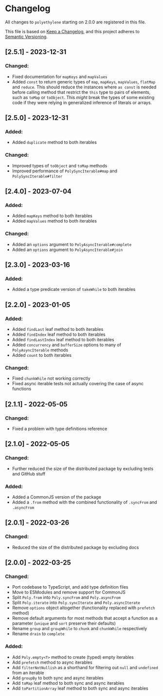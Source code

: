 # Changelog

All changes to `polyethylene` starting on 2.0.0 are registered in this file.

This file is based on [Keep a Changelog](https://keepachangelog.com/en/1.0.0/),
and this project adheres to [Semantic Versioning](https://semver.org/spec/v2.0.0.html).


## [2.5.1] - 2023-12-31

### Changed:
  - Fixed documentation for `mapKeys` and `mapValues`
  - Added `const` to return generic types of `map`, `mapKeys`, `mapValues`, `flatMap` and `reduce`.
    This should reduce the instances where `as const` is needed before calling method that restrict the `this` type to
    pairs of elements, such as `toMap` or `toObject`.  This *might* break the types of some existing code if they were
    relying in generalized inference of literals or arrays.


## [2.5.0] - 2023-12-31

### Added:
  - Added `duplicate` method to both iterables

### Changed:
  - Improved types of `toObject` and `toMap` methods
  - Improved performance of `PolySyncIterable#map` and `PolySyncIterable#filter`


## [2.4.0] - 2023-07-04

### Added:
  - Added `mapKeys` method to both iterables
  - Added `mapValues` method to both iterables

### Changed:
  - Added an `options` argument to `PolyAsyncIterable#complete`
  - Added an `options` argument to `PolyAsyncIterable#join`


## [2.3.0] - 2023-03-16

### Added:
  - Added a type predicate version of `takeWhile` to both iterables


## [2.2.0] - 2023-01-05

### Added:
  - Added `findLast` leaf method to both iterables
  - Added `findIndex` leaf method to both iterables
  - Added `findLastIndex` leaf method to both iterables
  - Added `concurrency` and `bufferSize` options to many of `PolyAsyncIterable` methods
  - Added `count` to both iterables

### Changed:
  - Fixed `chunkWhile` not working correctly
  - Fixed async iterable tests not actually covering the case of async functions


## [2.1.1] - 2022-05-05

### Changed:
  - Fixed a problem with type definitions reference


## [2.1.0] - 2022-05-05

### Changed:
  - Further reduced the size of the distributed package by excluding tests and GitHub stuff

### Added:
  - Added a CommonJS version of the package
  - Added a `.from` method with the combined functionality of `.syncFrom` and `.asyncFrom`



## [2.0.1] - 2022-03-26

### Changed:
  - Reduced the size of the distributed package by excluding docs


## [2.0.0] - 2022-03-25

### Changed:
  - Port codebase to TypeScript, and add type definition files
  - Move to ESModules and remove support for CommonJS
  - Split `Poly.from` into `Poly.syncFrom` and `Poly.asyncFrom`
  - Split `Poly.iterate` into `Poly.syncIterate` and `Poly.asyncIterate`
  - Remove `options` object altogether (functionality replaced with `prefetch` method)
  - Remove default arguments for most methods that accept a function as a parameter (`unique` and `sort` preserve their defaults)
  - Rename `group` and `groupWhile` to `chunk` and `chunkWhile` respectively
  - Rename `drain` to `complete`

### Added:
  - Add `Poly.empty<T>` method to create (typed) empty iterables
  - Add `prefetch` method to async iterables
  - Add `filterNotNullish` as a shorthand for filtering out `null` and `undefined` from an iterable
  - Add `groupBy` to both sync and async iterables
  - Add `toMap` leaf method to both sync and async iterables
  - Add `toPartitionArray` leaf method to both sync and async iterables
